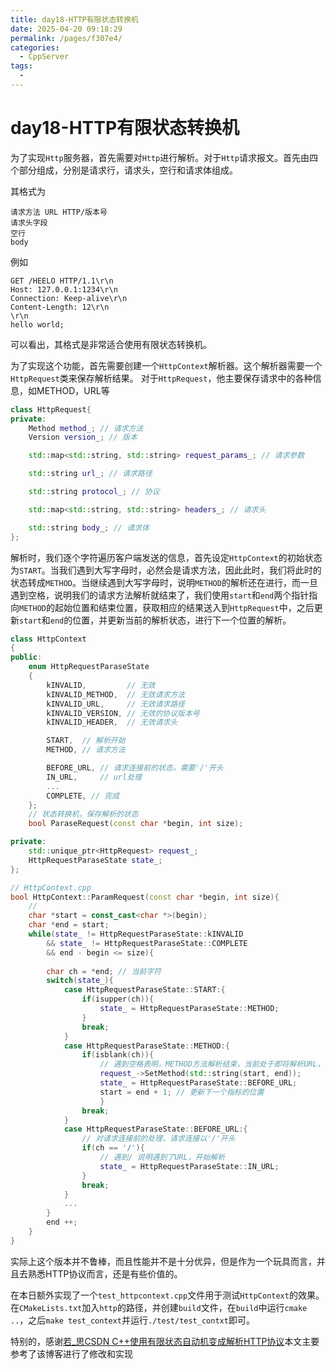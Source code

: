 ```yaml
---
title: day18-HTTP有限状态转换机
date: 2025-04-20 09:18:29
permalink: /pages/f307e4/
categories:
  - CppServer
tags:
  - 
---
```

# day18-HTTP有限状态转换机

为了实现`Http`服务器，首先需要对`Http`进行解析。对于`Http`请求报文。首先由四个部分组成，分别是请求行，请求头，空行和请求体组成。

其格式为
```
请求方法 URL HTTP/版本号
请求头字段
空行
body
```
例如
```
GET /HEELO HTTP/1.1\r\n
Host: 127.0.0.1:1234\r\n
Connection: Keep-alive\r\n
Content-Length: 12\r\n
\r\n
hello world;
```
可以看出，其格式是非常适合使用有限状态转换机。

为了实现这个功能，首先需要创建一个`HttpContext`解析器。这个解析器需要一个`HttpRequest`类来保存解析结果。
对于`HttpRequest`，他主要保存请求中的各种信息，如METHOD，URL等
```c++
class HttpRequest{
private:
    Method method_; // 请求方法
    Version version_; // 版本

    std::map<std::string, std::string> request_params_; // 请求参数

    std::string url_; // 请求路径

    std::string protocol_; // 协议

    std::map<std::string, std::string> headers_; // 请求头

    std::string body_; // 请求体
};
```

解析时，我们逐个字符遍历客户端发送的信息，首先设定`HttpContext`的初始状态为`START`。当我们遇到大写字母时，必然会是请求方法，因此此时，我们将此时的状态转成`METHOD`。当继续遇到大写字母时，说明`METHOD`的解析还在进行，而一旦遇到空格，说明我们的请求方法解析就结束了，我们使用`start`和`end`两个指针指向`METHOD`的起始位置和结束位置，获取相应的结果送入到`HttpRequest`中，之后更新`start`和`end`的位置，并更新当前的解析状态，进行下一个位置的解析。

```c++
class HttpContext
{
public:
    enum HttpRequestParaseState
    {
        kINVALID,         // 无效
        kINVALID_METHOD,  // 无效请求方法
        kINVALID_URL,     // 无效请求路径
        kINVALID_VERSION, // 无效的协议版本号
        kINVALID_HEADER,  // 无效请求头

        START,  // 解析开始
        METHOD, // 请求方法

        BEFORE_URL, // 请求连接前的状态，需要'/'开头
        IN_URL,     // url处理
        ...
        COMPLETE, // 完成
    };
    // 状态转换机，保存解析的状态
    bool ParaseRequest(const char *begin, int size);

private:
    std::unique_ptr<HttpRequest> request_;
    HttpRequestParaseState state_;
};

// HttpContext.cpp
bool HttpContext::ParamRequest(const char *begin, int size){
    //
    char *start = const_cast<char *>(begin);
    char *end = start;
    while(state_ != HttpRequestParaseState::kINVALID 
        && state_ != HttpRequestParaseState::COMPLETE
        && end - begin <= size){
        
        char ch = *end; // 当前字符
        switch(state_){
            case HttpRequestParaseState::START:{
                if(isupper(ch)){
                    state_ = HttpRequestParaseState::METHOD;
                }
                break;
            }
            case HttpRequestParaseState::METHOD:{
                if(isblank(ch)){
                    // 遇到空格表明，METHOD方法解析结束，当前处于即将解析URL，start进入下一个位置
                    request_->SetMethod(std::string(start, end));
                    state_ = HttpRequestParaseState::BEFORE_URL;
                    start = end + 1; // 更新下一个指标的位置
                    }
                break;
            }
            case HttpRequestParaseState::BEFORE_URL:{
                // 对请求连接前的处理，请求连接以'/'开头
                if(ch == '/'){
                    // 遇到/ 说明遇到了URL，开始解析
                    state_ = HttpRequestParaseState::IN_URL;
                }
                break;
            }
            ...
        }
        end ++;
    }
}
```

实际上这个版本并不鲁棒，而且性能并不是十分优异，但是作为一个玩具而言，并且去熟悉HTTP协议而言，还是有些价值的。

在本日额外实现了一个`test_httpcontext.cpp`文件用于测试`HttpContext`的效果。在`CMakeLists.txt`加入`http`的路径，并创建`build`文件，在`build`中运行`cmake ..`，之后`make test_context`并运行`./test/test_contxt`即可。

特别的，感谢[若_思CSDN C++使用有限状态自动机变成解析HTTP协议](https://blog.csdn.net/qq_39519014/article/details/112317112)本文主要参考了该博客进行了修改和实现


